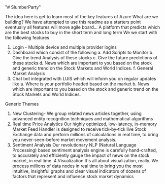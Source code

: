 "# SlumberParty" 

The idea here is get to learn most of the key features of Azure 
What are we building?
We have attempted to use this readme as a starters point eventually all features will move agile board...
A platform that predicts which are the best stocks to buy in the short term and long term
We we start with the following features
1. Login - Multiple device and multiple provider logins
2. Dashboard which consist of the following 
a. Add Scripts to Monitor
b. Give the trend Analysis of these stocks 
c. Give the future predictions of these stocks
d. News which are important to you based on the stock and generic trend on the Stock Markets and World Indices.
f. General Market Analysis
3. Chat bot integrated with LUIS which will inform you on regular updates like
a. Where is your portfolio headed based on the market
b. News which are important to you based on the stock and generic trend on the Stock Markets and World Indices.

Generic Themes
1. New Clustering- We group related news articles together, using advanced entity recognition techniques and mathematical algorithms
2. Real time Price Analytics
Our highly optimized, low-latency, in-memory Market Feed Handler is designed to receive tick-by-tick live Stock Exchange data and perform millions of calculations in real time, to bring you never-seen-before market movement analysis.
3. Sentiment Analysis
Our revolutionary NLP (Natural Language Processing) based sentiment analysis engine is carefully hand-crafted, to accurately and efficiently gauge the impact of news on the stock market, in real time.
4.Visualization
It's all about visualization, really. We process millions of data nodes in real time to bring you the most intuitive, insightful graphs and clear visual indicators of dozens of factors that represent and influence stock market dynamics